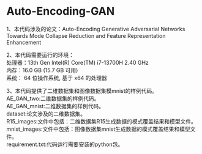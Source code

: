 # Auto-Encoding-GAN

1、本代码涉及的论文：Auto-Encoding Generative Adversarial Networks Towards Mode Collapse Reduction and Feature Representation Enhancement  

2、本代码需要运行的环境：  
处理器：13th Gen Intel(R) Core(TM) i7-13700H   2.40 GHz  
内存：16.0 GB (15.7 GB 可用)  
系统：	64 位操作系统, 基于 x64 的处理器  

3、本代码提供了二维数据集和图像数据集模mnist的样例代码。  
AE_GAN_two:二维数据集的样例代码。  
AE_GAN_mnist:二维数据集的样例代码。  
dataset:论文涉及的二维数据集。  
R15_images:文件中包括：二维数据集R15生成数据的模式覆盖结果和模型文件。  
mnist_images:文件中包括：图像数据集mnist生成数据的模式覆盖结果和模型文件。  
requirement.txt:代码运行需要安装的python包。


